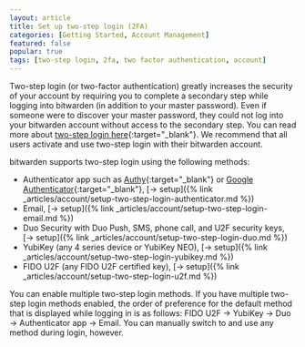 ```yaml
---
layout: article
title: Set up two-step login (2FA)
categories: [Getting Started, Account Management]
featured: false
popular: true
tags: [two-step login, 2fa, two factor authentication, account]
---
```


Two-step login (or two-factor authentication) greatly increases the security of your account by requiring you to complete a secondary step while logging into bitwarden (in addition to your master password). Even if someone were to discover your master password, they could not log into your bitwarden account without access to the secondary step. You can read more about [two-step login here](https://en.wikipedia.org/wiki/Multi-factor_authentication){:target="_blank"}. We recommend that all users activate and use two-step login with their bitwarden account.

bitwarden supports two-step login using the following methods:

- Authenticator app such as [Authy](https://authy.com/){:target="_blank"} or [Google Authenticator](https://support.google.com/accounts/answer/1066447?hl=en){:target="_blank"}, [&rarr; setup]({% link _articles/account/setup-two-step-login-authenticator.md %})
- Email, [&rarr; setup]({% link _articles/account/setup-two-step-login-email.md %})
- Duo Security with Duo Push, SMS, phone call, and U2F security keys, [&rarr; setup]({% link _articles/account/setup-two-step-login-duo.md %})
- YubiKey (any 4 series device or YubiKey NEO), [&rarr; setup]({% link _articles/account/setup-two-step-login-yubikey.md %})
- FIDO U2F (any FIDO U2F certified key), [&rarr; setup]({% link _articles/account/setup-two-step-login-u2f.md %})

You can enable multiple two-step login methods. If you have multiple two-step login methods enabled, the order of preference for the default method that is displayed while logging in is as follows: FIDO U2F &rarr; YubiKey &rarr; Duo &rarr; Authenticator app &rarr; Email. You can manually switch to and use any method during login, however.
